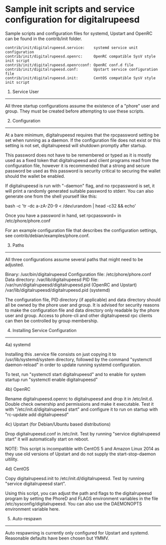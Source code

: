 Sample init scripts and service configuration for digitalrupeesd
==========================================================

Sample scripts and configuration files for systemd, Upstart and OpenRC
can be found in the contrib/init folder.

    contrib/init/digitalrupeesd.service:    systemd service unit configuration
    contrib/init/digitalrupeesd.openrc:     OpenRC compatible SysV style init script
    contrib/init/digitalrupeesd.openrcconf: OpenRC conf.d file
    contrib/init/digitalrupeesd.conf:       Upstart service configuration file
    contrib/init/digitalrupeesd.init:       CentOS compatible SysV style init script

1. Service User
---------------------------------

All three startup configurations assume the existence of a "phore" user
and group.  They must be created before attempting to use these scripts.

2. Configuration
---------------------------------

At a bare minimum, digitalrupeesd requires that the rpcpassword setting be set
when running as a daemon.  If the configuration file does not exist or this
setting is not set, digitalrupeesd will shutdown promptly after startup.

This password does not have to be remembered or typed as it is mostly used
as a fixed token that digitalrupeesd and client programs read from the configuration
file, however it is recommended that a strong and secure password be used
as this password is security critical to securing the wallet should the
wallet be enabled.

If digitalrupeesd is run with "-daemon" flag, and no rpcpassword is set, it will
print a randomly generated suitable password to stderr.  You can also
generate one from the shell yourself like this:

bash -c 'tr -dc a-zA-Z0-9 < /dev/urandom | head -c32 && echo'

Once you have a password in hand, set rpcpassword= in /etc/phore/phore.conf

For an example configuration file that describes the configuration settings,
see contrib/debian/examples/phore.conf.

3. Paths
---------------------------------

All three configurations assume several paths that might need to be adjusted.

Binary:              /usr/bin/digitalrupeesd
Configuration file:  /etc/phore/phore.conf
Data directory:      /var/lib/digitalrupeesd
PID file:            /var/run/digitalrupeesd/digitalrupeesd.pid (OpenRC and Upstart)
                     /var/lib/digitalrupeesd/digitalrupeesd.pid (systemd)

The configuration file, PID directory (if applicable) and data directory
should all be owned by the phore user and group.  It is advised for security
reasons to make the configuration file and data directory only readable by the
phore user and group.  Access to phore-cli and other digitalrupeesd rpc clients
can then be controlled by group membership.

4. Installing Service Configuration
-----------------------------------

4a) systemd

Installing this .service file consists on just copying it to
/usr/lib/systemd/system directory, followed by the command
"systemctl daemon-reload" in order to update running systemd configuration.

To test, run "systemctl start digitalrupeesd" and to enable for system startup run
"systemctl enable digitalrupeesd"

4b) OpenRC

Rename digitalrupeesd.openrc to digitalrupeesd and drop it in /etc/init.d.  Double
check ownership and permissions and make it executable.  Test it with
"/etc/init.d/digitalrupeesd start" and configure it to run on startup with
"rc-update add digitalrupeesd"

4c) Upstart (for Debian/Ubuntu based distributions)

Drop digitalrupeesd.conf in /etc/init.  Test by running "service digitalrupeesd start"
it will automatically start on reboot.

NOTE: This script is incompatible with CentOS 5 and Amazon Linux 2014 as they
use old versions of Upstart and do not supply the start-stop-daemon uitility.

4d) CentOS

Copy digitalrupeesd.init to /etc/init.d/digitalrupeesd. Test by running "service digitalrupeesd start".

Using this script, you can adjust the path and flags to the digitalrupeesd program by
setting the PhoreD and FLAGS environment variables in the file
/etc/sysconfig/digitalrupeesd. You can also use the DAEMONOPTS environment variable here.

5. Auto-respawn
-----------------------------------

Auto respawning is currently only configured for Upstart and systemd.
Reasonable defaults have been chosen but YMMV.
